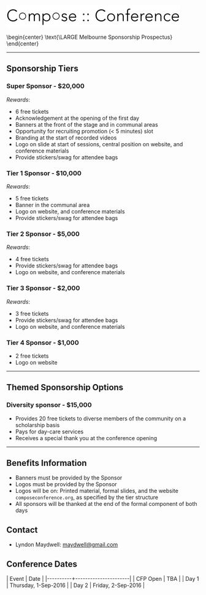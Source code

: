 ![](logo-no-text.png)

\begin{center}
  \text{\LARGE Melbourne Sponsorship Prospectus}
\end{center}

---

## Sponsorship Tiers

### Super Sponsor - $20,000

*Rewards*:

 - 6 free tickets
 - Acknowledgement at the opening of the first day
 - Banners at the front of the stage and in communal areas
 - Opportunity for recruiting promotion (< 5 minutes) slot
 - Branding at the start of recorded videos
 - Logo on slide at start of sessions, central position on website, and conference materials
 - Provide stickers/swag for attendee bags


### Tier 1 Sponsor - $10,000

*Rewards*:

 - 5 free tickets
 - Banner in the communal area
 - Logo on website, and conference materials
 - Provide stickers/swag for attendee bags

### Tier 2 Sponsor - $5,000

*Rewards*:

 - 4 free tickets
 - Provide stickers/swag for attendee bags
 - Logo on website, and conference materials


### Tier 3 Sponsor - $2,000

*Rewards*:

 - 3 free tickets
 - Provide stickers/swag for attendee bags
 - Logo on website, and conference materials


### Tier 4 Sponsor - $1,000

 - 2 free tickets
 - Logo on website

---

## Themed Sponsorship Options

### Diversity sponsor - $15,000

 - Provides 20 free tickets to diverse members of the community on a scholarship basis
 - Pays for day-care services
 - Receives a special thank you at the conference opening


---

## Benefits Information

 - Banners must be provided by the Sponsor
 - Logos must be provided by the Sponsor
 - Logos will be on: Printed material, formal slides, and the website `composeconference.org`, as specified by the tier structure
 - All sponsors will be thanked at the end of the formal component of both days


## Contact

  - Lyndon Maydwell: [maydwell@gmail.com](mailto:maydwell@gmail.com)


## Conference Dates

| Event    | Date                 |
|----------+----------------------|
| CFP Open | TBA                  |
| Day 1    | Thursday, 1-Sep-2016 |
| Day 2    | Friday,  2-Sep-2016  |
